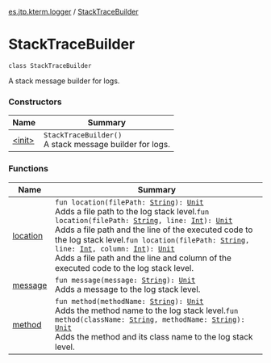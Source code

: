[es.jtp.kterm.logger](../index.md) / [StackTraceBuilder](./index.md)

# StackTraceBuilder

`class StackTraceBuilder`

A stack message builder for logs.

### Constructors

| Name | Summary |
|---|---|
| [&lt;init&gt;](-init-.md) | `StackTraceBuilder()`<br>A stack message builder for logs. |

### Functions

| Name | Summary |
|---|---|
| [location](location.md) | `fun location(filePath: `[`String`](https://kotlinlang.org/api/latest/jvm/stdlib/kotlin/-string/index.html)`): `[`Unit`](https://kotlinlang.org/api/latest/jvm/stdlib/kotlin/-unit/index.html)<br>Adds a file path to the log stack level.`fun location(filePath: `[`String`](https://kotlinlang.org/api/latest/jvm/stdlib/kotlin/-string/index.html)`, line: `[`Int`](https://kotlinlang.org/api/latest/jvm/stdlib/kotlin/-int/index.html)`): `[`Unit`](https://kotlinlang.org/api/latest/jvm/stdlib/kotlin/-unit/index.html)<br>Adds a file path and the line of the executed code to the log stack level.`fun location(filePath: `[`String`](https://kotlinlang.org/api/latest/jvm/stdlib/kotlin/-string/index.html)`, line: `[`Int`](https://kotlinlang.org/api/latest/jvm/stdlib/kotlin/-int/index.html)`, column: `[`Int`](https://kotlinlang.org/api/latest/jvm/stdlib/kotlin/-int/index.html)`): `[`Unit`](https://kotlinlang.org/api/latest/jvm/stdlib/kotlin/-unit/index.html)<br>Adds a file path and the line and column of the executed code to the log stack level. |
| [message](message.md) | `fun message(message: `[`String`](https://kotlinlang.org/api/latest/jvm/stdlib/kotlin/-string/index.html)`): `[`Unit`](https://kotlinlang.org/api/latest/jvm/stdlib/kotlin/-unit/index.html)<br>Adds a message to the log stack level. |
| [method](method.md) | `fun method(methodName: `[`String`](https://kotlinlang.org/api/latest/jvm/stdlib/kotlin/-string/index.html)`): `[`Unit`](https://kotlinlang.org/api/latest/jvm/stdlib/kotlin/-unit/index.html)<br>Adds the method name to the log stack level.`fun method(className: `[`String`](https://kotlinlang.org/api/latest/jvm/stdlib/kotlin/-string/index.html)`, methodName: `[`String`](https://kotlinlang.org/api/latest/jvm/stdlib/kotlin/-string/index.html)`): `[`Unit`](https://kotlinlang.org/api/latest/jvm/stdlib/kotlin/-unit/index.html)<br>Adds the method and its class name to the log stack level. |
